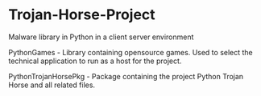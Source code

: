 # Trojan-Horse-Project
Malware library in Python in a client server environment

PythonGames - Library containing opensource games. Used to select the technical application to run as a host for the project.

PythonTrojanHorsePkg - Package containing the project Python Trojan Horse and all related files.